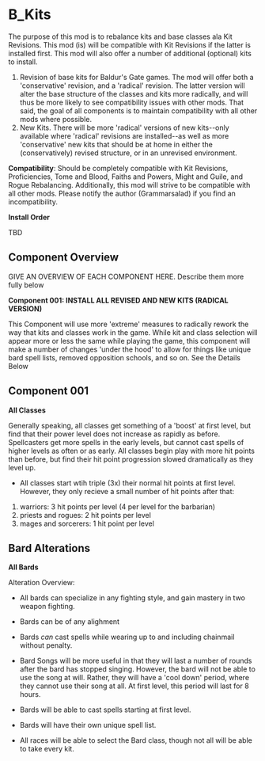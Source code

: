 # B_Kits

The purpose of this mod is to rebalance kits and base classes ala Kit Revisions.  This mod (is) will be compatible with Kit Revisions if the latter is installed first.  This mod will also offer a number of additional (optional) kits to install.  

1. Revision of base kits for Baldur's Gate games.  The mod will offer both a 'conservative' revision, and a 'radical' revision.  The latter version will alter the base structure of the classes and kits more radically, and will thus be more likely to see compatibility issues with other mods.  That said, the goal of all components is to maintain compatibility with all other mods where possible.   
2. New Kits.  There will be more 'radical' versions of new kits--only available where 'radical' revisions are installed--as well as more 'conservative' new kits that should be at home in either the (conservatively) revised structure, or in an unrevised environment.  

**Compatibility**: Should be completely compatible with Kit Revisions, Proficiencies, Tome and Blood, Faiths and Powers, Might and Guile, and Rogue Rebalancing.  Additionally, this mod will strive to be compatible with all other mods.  Please notify the author (Grammarsalad) if you find an incompatibility.  

**Install Order**

TBD

## Component Overview

GIVE AN OVERVIEW OF EACH COMPONENT HERE.  Describe them more fully below

**Component 001: INSTALL ALL REVISED AND NEW KITS (RADICAL VERSION)**

This Component will use more 'extreme' measures to radically rework the way that kits and classes work in the game.  While kit and class selection will appear more or less the same while playing the game, this component will make a number of changes 'under the hood' to allow for things like unique bard spell lists, removed opposition schools, and so on.  See the Details Below

## Component 001

**All Classes** 

Generally speaking, all classes get something of a 'boost' at first level, but find that their power level does not increase as rapidly as before.  Spellcasters get more spells in the early levels, but cannot cast spells of higher levels as often or as early.  All classes begin play with more hit points than before, but find their hit point progression slowed dramatically as they level up.  

-  All classes start wtih triple (3x) their normal hit points at first level.  However, they only recieve a small number of hit points after that:
1. warriors: 3 hit points per level (4 per level for the barbarian)
2. priests and rogues: 2 hit points per level
3. mages and sorcerers: 1 hit point per level

## Bard Alterations

**All Bards**

Alteration Overview:

- All bards can specialize in any fighting style, and gain mastery in two weapon fighting.  

- Bards can be of any alighment

- Bards *can* cast spells while wearing up to and including chainmail without penalty.

- Bard Songs will be more useful in that they will last a number of rounds after the bard has stopped singing.  However, the bard will not be able to use the song at will.  Rather, they will have a 'cool down' period, where they cannot use their song at all.  At first level, this period will last for 8 hours.  

- Bards will be able to cast spells starting at first level.

- Bards will have their own unique spell list.

- All races will be able to select the Bard class, though not all will be able to take every kit.  

